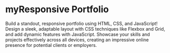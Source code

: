 # myResponsive Portfolio
Build a standout, responsive portfolio using HTML, CSS, and JavaScript! Design a sleek, adaptable layout with CSS techniques like Flexbox and Grid, and add dynamic features with JavaScript. Showcase your skills and projects effectively across all devices, creating an impressive online presence for potential clients or employers.
